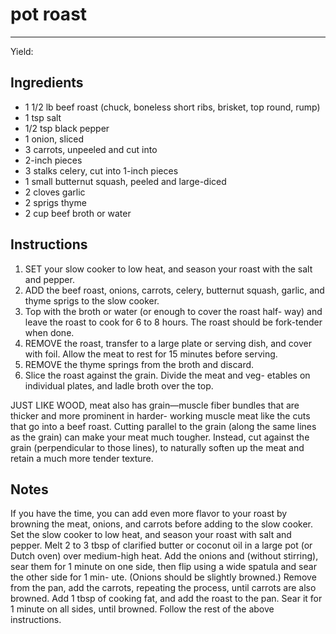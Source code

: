 # pot roast
---
Yield: 

## Ingredients
- 1 1/2 lb beef roast (chuck, boneless short ribs, brisket, top round, rump)
- 1 tsp salt
- 1/2 tsp black pepper
- 1 onion, sliced
- 3 carrots, unpeeled and cut into
- 2-inch pieces
- 3 stalks celery, cut into 1-inch pieces
- 1 small butternut squash, peeled and large-diced
- 2 cloves garlic
- 2 sprigs thyme
- 2 cup beef broth or water

## Instructions
1. SET your slow cooker to low heat, and season your roast
with the salt and pepper.
2. ADD the beef roast, onions, carrots, celery, butternut
squash, garlic, and thyme sprigs to the slow cooker. 
3. Top
with the broth or water (or enough to cover the roast half-
way) and leave the roast to cook for 6 to 8 hours. The roast
should be fork-tender when done.
4. REMOVE the roast, transfer to a large plate or serving dish,
and cover with foil. Allow the meat to rest for 15 minutes
before serving.
5. REMOVE the thyme springs from the broth and discard.
6. Slice the roast against the grain. Divide the meat and veg-
etables on individual plates, and ladle broth over the top.




JUST LIKE WOOD, meat also has grain—muscle fiber
bundles that are thicker and more prominent in harder-
working muscle meat like the cuts that go into a beef roast.
Cutting parallel to the grain (along the same lines as the
grain) can make your meat much tougher. Instead, cut
against the grain (perpendicular to those lines), to naturally
soften up the meat and retain a much more tender texture.


## Notes

If you have the time, you can add even
more flavor to your roast by browning the
meat, onions, and carrots before adding to
the slow cooker. Set the slow cooker to low
heat, and season your roast with salt and
pepper. Melt 2 to 3 tbsp of clarified
butter or coconut oil in a large pot (or Dutch
oven) over medium-high heat. Add the
onions and (without stirring), sear them for
1 minute on one side, then flip using a wide
spatula and sear the other side for 1 min-
ute. (Onions should be slightly browned.)
Remove from the pan, add the carrots,
repeating the process, until carrots are also
browned. Add 1 tbsp of cooking
fat, and add the roast to the pan. Sear it
for 1 minute on all sides, until browned.
Follow the rest of the above instructions.
